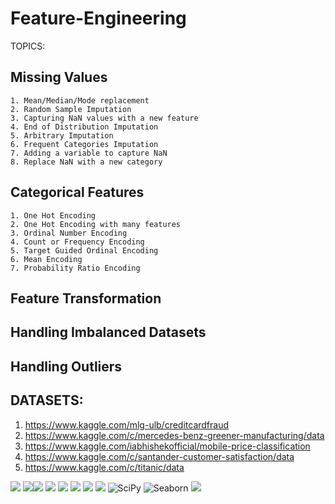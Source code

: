 # Feature-Engineering

TOPICS:
## Missing Values
```
1. Mean/Median/Mode replacement
2. Random Sample Imputation
3. Capturing NaN values with a new feature
4. End of Distribution Imputation
5. Arbitrary Imputation
6. Frequent Categories Imputation
7. Adding a variable to capture NaN
8. Replace NaN with a new category
```
## Categorical Features
```
1. One Hot Encoding
2. One Hot Encoding with many features
3. Ordinal Number Encoding
4. Count or Frequency Encoding 
5. Target Guided Ordinal Encoding
6. Mean Encoding
7. Probability Ratio Encoding
```
 ## Feature Transformation
 ## Handling Imbalanced Datasets
 ## Handling Outliers

## DATASETS:
1. https://www.kaggle.com/mlg-ulb/creditcardfraud
2. https://www.kaggle.com/c/mercedes-benz-greener-manufacturing/data
3. https://www.kaggle.com/iabhishekofficial/mobile-price-classification
4. https://www.kaggle.com/c/santander-customer-satisfaction/data
5. https://www.kaggle.com/c/titanic/data

<img src="https://img.shields.io/badge/Python-FFD43B?style=for-the-badge&logo=python&logoColor=darkgreen" /> <img src="https://img.shields.io/badge/Colab-F9AB00?style=for-the-badge&logo=googlecolab&color=525252"/><img src="https://img.shields.io/badge/Numpy-777BB4?style=for-the-badge&logo=numpy&logoColor=white" /> <img src="https://img.shields.io/badge/Pandas-2C2D72?style=for-the-badge&logo=pandas&logoColor=white" /> <img src="https://img.shields.io/badge/scikit_learn-F7931E?style=for-the-badge&logo=scikit-learn&logoColor=white" /> <img src="https://img.shields.io/badge/Jupyter-F37626.svg?&style=for-the-badge&logo=Jupyter&logoColor=white" /> <img src="https://img.shields.io/badge/conda-342B029.svg?&style=for-the-badge&logo=anaconda&logoColor=white"/> <img src="https://img.shields.io/badge/Kaggle-20BEFF?style=for-the-badge&logo=Kaggle&logoColor=white" /> ![SciPy](https://img.shields.io/badge/SciPy-%230C55A5.svg?style=for-the-badge&logo=scipy&logoColor=%white)
![Seaborn](https://img.shields.io/badge/Seaborn-%230C55A5.svg?style=for-the-badge&logo=seaborn&logoColor=%white) <img src="https://img.shields.io/badge/matplotlib-342B029.svg?&style=for-the-badge&logo=matplotlib&logoColor=white"/>
